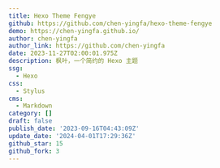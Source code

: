 ```yaml
---
title: Hexo Theme Fengye
github: https://github.com/chen-yingfa/hexo-theme-fengye
demo: https://chen-yingfa.github.io/
author: chen-yingfa
author_link: https://github.com/chen-yingfa
date: 2023-11-27T02:00:01.975Z
description: 枫叶，一个简约的 Hexo 主题
ssg:
  - Hexo
css:
  - Stylus
cms:
  - Markdown
category: []
draft: false
publish_date: '2023-09-16T04:43:09Z'
update_date: '2024-04-01T17:29:36Z'
github_star: 15
github_fork: 3
---
```

